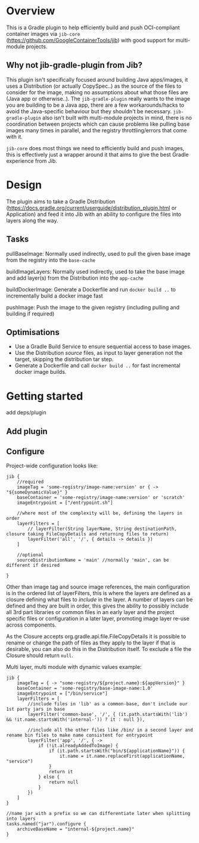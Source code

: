 # Overview

This is a Gradle plugin to help efficiently build and push OCI-compliant container images via `jib-core` (https://github.com/GoogleContainerTools/jib) with good support for multi-module projects. 

## Why not jib-gradle-plugin from Jib?

This plugin isn't specifically focused around building Java apps/images, it uses a Distribution (or actually CopySpec..) as the source of the files to consider for the image, making no assumptions about what those files are (Java app or otherwise..). 
The `jib-gradle-plugin` really wants to the image you are building to be a Java app, there are a few workarounds/hacks to avoid the Java-specific behaviour but they shouldn't be necessary. 
`jib-gradle-plugin` also isn't built with multi-module projects in mind, there is no coordination between projects which can cause problems like pulling base images many times in parallel, and the registry throttling/errors that come with it.

`jib-core` does most things we need to efficiently build and push images, this is effectively just a wrapper around it that aims to give the best Gradle experience from Jib.

# Design

The plugin aims to take a Gradle Distribution (https://docs.gradle.org/current/userguide/distribution_plugin.html or Application) and feed it into Jib with an ability to configure the files into layers along the way. 

## Tasks

pullBaseImage: Normally used indirectly, used to pull the given base image from the registry into the `base-cache`

buildImageLayers: Normally used indirectly, used to take the base image and add layer(s) from the Distribution into the `app-cache`

buildDockerImage: Generate a Dockerfile and run `docker build ..` to incrementally build a docker image fast

pushImage: Push the image to the given registry (including pulling and building if required)

## Optimisations

- Use a Gradle Build Service to ensure sequential access to base images. 
- Use the Distribution _source_ files, as input to layer generation not the target, skipping the distribution tar step.
- Generate a Dockerfile and call `docker build ..` for fast incremental docker image builds.

# Getting started

add deps/plugin

## Add plugin

## Configure

Project-wide configuration looks like:

```
jib {
    //required
    imageTag = 'some-registry/image-name:version' or { -> "${someDynamicValue}" }
    baseContainer = 'some-registry/image-name:version' or 'scratch'
    imageEntrypoint = ["/entrypoint.sh"]
    
    //where most of the complexity will be, defining the layers in order
    layerFilters = [
        // layerFilter(String layerName, String destinationPath, closure taking FileCopyDetails and returning files to return)
        layerFilter('all', '/', { details -> details })
    ]
    
    //optional
    sourceDistributionName = 'main' //normally 'main', can be different if desired
    
}
```

Other than image tag and source image references, the main configuration is in the ordered list of layerFilters, this is where the layers are defined as a closure defining what files to _include_ in the layer. A number of layers can be defined and they are built in order, this gives the ability to possibly include all 3rd part libraries or common files in an early layer and the project specific files or configuration in a later layer, promoting image layer re-use across components.

As the Closure accepts org.gradle.api.file.FileCopyDetails it is possible to rename or change the path of files as they apply to the layer if that is desirable, you can also do this in the Distribution itself. To exclude a file the Closure should return `null`.

Multi layer, multi module with dynamic values example:

```
jib {
    imageTag = { -> "some-registry/${project.name}:${appVersion}" }
    baseContainer = 'some-registry/base-image-name:1.0'
    imageEntrypoint = ["/bin/service"]
    layerFilters = [
        //include files in 'lib' as a common-base, don't include our 1st party jars in base
        layerFilter('common-base', '/', { (it.path.startsWith('lib') && !it.name.startsWith('internal-')) ? it : null }),
        
        //include all the other files like /bin/ in a second layer and rename bin files to make name consistent for entrypoint
        layerFilter('app', '/', { ->
            if (!it.alreadyAddedToImage) {
                if (it.path.startsWith("bin/${applicationName}")) {
                    it.name = it.name.replaceFirst(applicationName, "service")
                }
                return it
            } else {
                return null
            }
        })
    ]
}

//name jar with a prefix so we can differentiate later when splitting into layers
tasks.named("jar").configure {
    archiveBaseName = "internal-${project.name}"
}
```